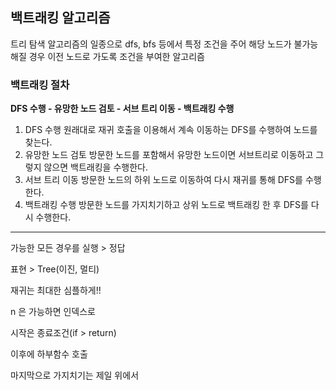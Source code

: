 ## 백트래킹 알고리즘

트리 탐색 알고리즘의 일종으로 dfs, bfs 등에서 특정 조건을 주어 해당 노드가 불가능해질 경우 이전 노드로 가도록 조건을 부여한 알고리즘


### 백트래킹 절차 
**DFS 수행 - 유망한 노드 검토 - 서브 트리 이동 - 백트래킹 수행**
1. DFS 수행
원래대로 재귀 호출을 이용해서 계속 이동하는 DFS를 수행하여 노드를 찾는다.
2. 유망한 노드 검토
방문한 노드를 포함해서 유망한 노드이면 서브트리로 이동하고 그렇지 않으면 백트래킹을 수행한다.
3. 서브 트리 이동
방문한 노드의 하위 노드로 이동하여 다시 재귀를 통해 DFS를 수행한다.
4. 백트래킹 수행
방문한 노드를 가지치기하고 상위 노드로 백트래킹 한 후 DFS를 다시 수행한다.

------------------
가능한 모든 경우를 실행 > 정답

표현 > Tree(이진, 멀티)

재귀는 최대한 심플하게!!

n 은 가능하면 인덱스로

시작은 종료조건(if > return)

이후에 하부함수 호출

마지막으로 가지치기는 제일 위에서